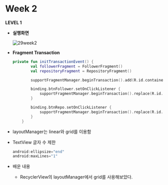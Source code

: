 # Week 2

**LEVEL 1**

- **실행화면**

  ![29week2](https://user-images.githubusercontent.com/70002218/138418272-891c1509-09fd-4a0f-ad03-4ca229a04144.gif)


- **Fragment Transaction**

  ```kotlin
  private fun initTransactionEvent() {
          val followerFragment = FollowerFragment()
          val repositoryFragment = RepositoryFragment()
  
          supportFragmentManager.beginTransaction().add(R.id.container_rec, followerFragment).commit()
  
          binding.btnFollower.setOnClickListener {
              supportFragmentManager.beginTransaction().replace(R.id.container_rec, followerFragment).commit()
          }
  
          binding.btnRepo.setOnClickListener {
              supportFragmentManager.beginTransaction().replace(R.id.container_rec, repositoryFragment).commit()
          }
      }
  ```

- layoutManager는 linear와 grid를 이용함

- TextView 글자 수 제한

  ```kotlin
  android:ellipsize="end"
  android:maxLines="1"
  ```

- 배운 내용


  - RecyclerView의 layoutManager에서 grid를 사용해보았다.

